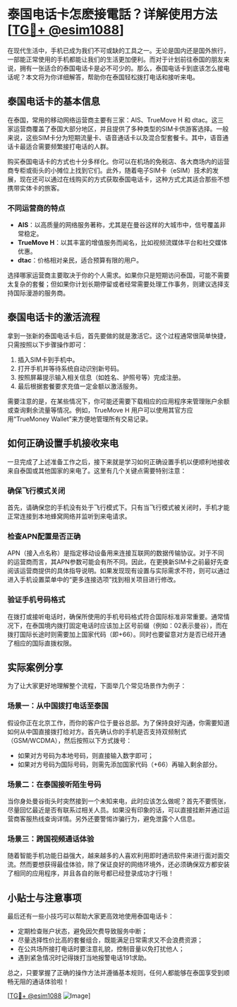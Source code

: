 # 泰国电话卡怎麽接電話？详解使用方法[[TG💪+ @esim1088](https://t.me/s/esim1088)]

在现代生活中，手机已成为我们不可或缺的工具之一。无论是国内还是国外旅行，一部能正常使用的手机都能让我们的生活更加便利。而对于计划前往泰国的朋友来说，拥有一张适合的泰国电话卡是必不可少的。那么，泰国电话卡到底该怎么接电话呢？本文将为你详细解答，帮助你在泰国轻松拨打电话和接听来电。

## 泰国电话卡的基本信息

在泰国，常用的移动网络运营商主要有三家：AIS、TrueMove H 和 dtac。这三家运营商覆盖了泰国大部分地区，并且提供了多种类型的SIM卡供游客选择。一般来说，这些SIM卡分为短期流量卡、语音通话卡以及混合型套餐卡。其中，语音通话卡最适合需要频繁接打电话的人群。

购买泰国电话卡的方式也十分多样化。你可以在机场的免税店、各大商场内的运营商专柜或街头的小摊位上找到它们。此外，随着电子SIM卡（eSIM）技术的发展，现在还可以通过在线购买的方式获取泰国电话卡，这种方式尤其适合那些不想携带实体卡的旅客。

### 不同运营商的特点

- **AIS**：以高质量的网络服务著称，尤其是在曼谷这样的大城市中，信号覆盖非常稳定。
- **TrueMove H**：以其丰富的增值服务而闻名，比如视频流媒体平台和社交媒体优惠。
- **dtac**：价格相对亲民，适合预算有限的用户。

选择哪家运营商主要取决于你的个人需求。如果你只是短期访问泰国，可能不需要太复杂的套餐；但如果你计划长期停留或者经常需要处理工作事务，则建议选择支持国际漫游的服务商。

## 泰国电话卡的激活流程

拿到一张新的泰国电话卡后，首先要做的就是激活它。这个过程通常很简单快捷，只需按照以下步骤操作即可：

1. 插入SIM卡到手机中。
2. 打开手机并等待系统自动识别新号码。
3. 按照屏幕提示输入相关信息（如姓名、护照号等）完成注册。
4. 最后根据套餐要求充值一定金额以激活服务。

需要注意的是，在某些情况下，你可能还需要下载相应的应用程序来管理账户余额或查询剩余流量等情况。例如，TrueMove H 用户可以使用其官方应用“TrueMoney Wallet”来方便地管理所有交易记录。

## 如何正确设置手机接收来电

一旦完成了上述准备工作之后，接下来就是学习如何正确设置手机以便顺利地接收来自泰国或其他国家的来电了。这里有几个关键点需要特别注意：

### 确保飞行模式关闭

首先，请确保您的手机没有处于飞行模式下。只有当飞行模式被关闭时，手机才能正常连接到本地蜂窝网络并监听到来电请求。

### 检查APN配置是否正确

APN（接入点名称）是指定移动设备用来连接互联网的数据传输协议。对于不同的运营商而言，其APN参数可能会有所不同。因此，在更换新SIM卡之前最好先查阅该运营商提供的具体指导说明。如果发现现有设置与实际需求不符，则可以通过进入手机设置菜单中的“更多连接选项”找到相关项目进行修改。

### 验证手机号码格式

在拨打或接听电话时，确保所使用的手机号码格式符合国际标准非常重要。通常情况下，在泰国境内拨打固定电话时应该加上区号前缀（例如：02表示曼谷），而在拨打国际长途时则需要加上国家代码（即+66）。同时也要留意对方是否已经开通了相应的国际直拨权限。

## 实际案例分享

为了让大家更好地理解整个流程，下面举几个常见场景作为例子：

### 场景一：从中国拨打电话至泰国

假设你正在北京工作，而你的客户位于曼谷总部。为了保持良好沟通，你需要知道如何从中国直接拨打给对方。首先确认你的手机是否支持双频制式（GSM/WCDMA），然后按照以下方式拨号：
- 如果对方号码为本地号码，则直接输入数字即可；
- 如果对方号码为国际号码，则需先添加国家代码（+66）再输入剩余部分。

### 场景二：在泰国接听陌生号码

当你身处曼谷街头时突然接到一个未知来电，此时应该怎么做呢？首先不要慌张，尽量回忆最近是否有联系过相关人员。如果没有印象的话，可以直接挂断并通过运营商客服热线查询详情。另外还要警惕诈骗行为，避免泄露个人信息。

### 场景三：跨国视频通话体验

随着智能手机功能日益强大，越来越多的人喜欢利用即时通讯软件来进行面对面交流。然而要想获得最佳体验，除了保证良好的网络环境外，还必须确保双方都安装了相同的应用程序，并且各自的账号都已经登录成功才行哦！

## 小贴士与注意事项

最后还有一些小技巧可以帮助大家更高效地使用泰国电话卡：

- 定期检查账户状态，避免因欠费导致服务中断；
- 尽量选择性价比高的套餐组合，既能满足日常需求又不会浪费资源；
- 在公共场所接打电话时要注意礼貌，控制音量以免打扰他人；
- 遇到紧急情况时记得拨打当地报警电话191求助。

总之，只要掌握了正确的操作方法并遵循基本规则，任何人都能够在泰国享受到顺畅无阻的通话体验啦！

[[TG💪+ @esim1088](https://t.me/s/esim1088) ![Image](https://i.postimg.cc/4NQfJmqS/Snipaste-2025-05-13-00-14-12.png)]